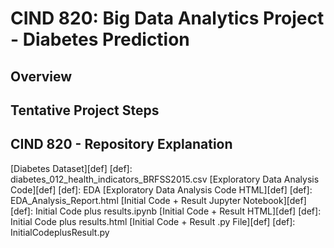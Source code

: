 # CIND 820: Big Data Analytics Project - Diabetes Prediction

## Overview


## Tentative Project Steps

## CIND 820 - Repository Explanation
[Diabetes Dataset][def]
[def]: diabetes_012_health_indicators_BRFSS2015.csv
[Exploratory Data Analysis Code][def]
[def]: EDA
[Exploratory Data Analysis Code HTML][def]
[def]: EDA_Analysis_Report.html
[Initial Code + Result Jupyter Notebook][def]
[def]: Initial Code plus results.ipynb
[Initial Code + Result HTML][def]
[def]: Initial Code plus results.html
[Initial Code + Result .py File][def]
[def]: InitialCodeplusResult.py
